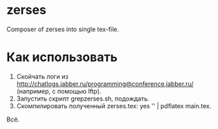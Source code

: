 zerses
======

Composer of zerses into single tex-file.


Как использовать
================

1. Скойчать логи из http://chatlogs.jabber.ru/programming@conference.jabber.ru/ (например, с помощью lftp).
2. Запустить скрипт grepzerses.sh, подождать.
3. Скомпилировать полученный zerses.tex: yes '' | pdflatex main.tex.

Всё.
